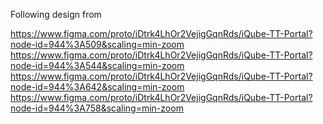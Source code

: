 Following design from

https://www.figma.com/proto/iDtrk4LhOr2VejigGqnRds/iQube-TT-Portal?node-id=944%3A509&scaling=min-zoom
https://www.figma.com/proto/iDtrk4LhOr2VejigGqnRds/iQube-TT-Portal?node-id=944%3A544&scaling=min-zoom
https://www.figma.com/proto/iDtrk4LhOr2VejigGqnRds/iQube-TT-Portal?node-id=944%3A642&scaling=min-zoom
https://www.figma.com/proto/iDtrk4LhOr2VejigGqnRds/iQube-TT-Portal?node-id=944%3A758&scaling=min-zoom
